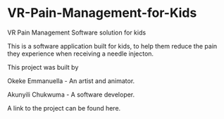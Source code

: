 # VR-Pain-Management-for-Kids
VR Pain Management Software solution for kids

This is a software application built for kids, to help them reduce the pain they experience when receiving a needle injecton.

This project was built by

Okeke Emmanuella - An artist and animator.

Akunyili Chukwuma - A software developer.


A link to the project can be found here.
